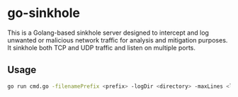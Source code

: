 # go-sinkhole

This is a Golang-based sinkhole server designed to intercept and log unwanted or malicious network traffic for analysis and mitigation purposes.  It sinkhole both TCP and UDP traffic and listen on multiple ports.

## Usage

```bash
go run cmd.go -filenamePrefix <prefix> -logDir <directory> -maxLines <lines> -rotationTime <minutes> -protocol <protocol> -ports <ports>
```
